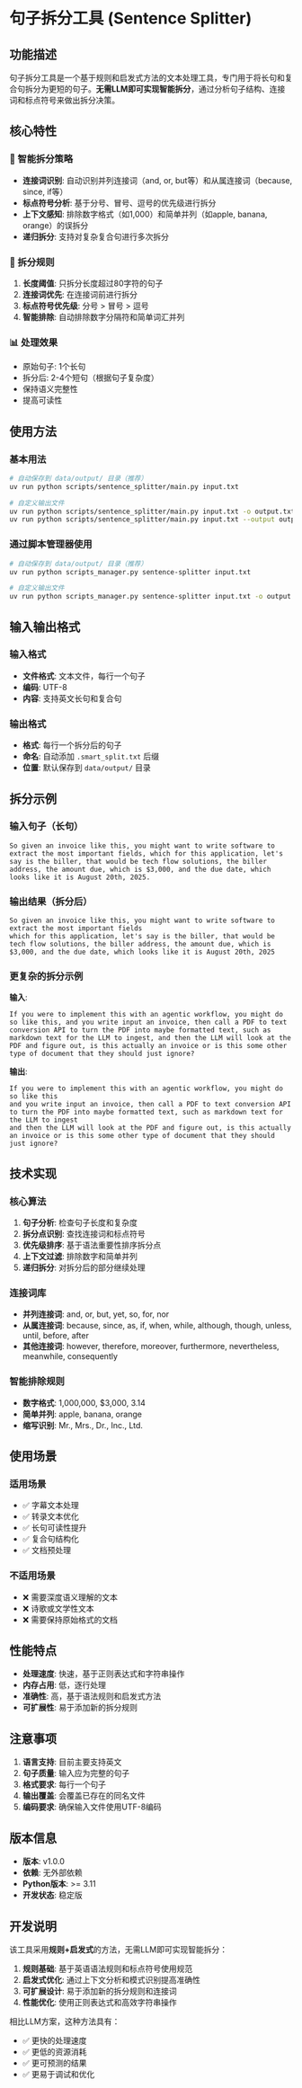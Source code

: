 # 句子拆分工具 (Sentence Splitter)

## 功能描述

句子拆分工具是一个基于规则和启发式方法的文本处理工具，专门用于将长句和复合句拆分为更短的句子。**无需LLM即可实现智能拆分**，通过分析句子结构、连接词和标点符号来做出拆分决策。

## 核心特性

### 🧠 智能拆分策略
- **连接词识别**: 自动识别并列连接词（and, or, but等）和从属连接词（because, since, if等）
- **标点符号分析**: 基于分号、冒号、逗号的优先级进行拆分
- **上下文感知**: 排除数字格式（如1,000）和简单并列（如apple, banana, orange）的误拆分
- **递归拆分**: 支持对复杂复合句进行多次拆分

### 🎯 拆分规则
1. **长度阈值**: 只拆分长度超过80字符的句子
2. **连接词优先**: 在连接词前进行拆分
3. **标点符号优先级**: 分号 > 冒号 > 逗号
4. **智能排除**: 自动排除数字分隔符和简单词汇并列

### 📊 处理效果
- 原始句子: 1个长句
- 拆分后: 2-4个短句（根据句子复杂度）
- 保持语义完整性
- 提高可读性

## 使用方法

### 基本用法

```bash
# 自动保存到 data/output/ 目录（推荐）
uv run python scripts/sentence_splitter/main.py input.txt

# 自定义输出文件
uv run python scripts/sentence_splitter/main.py input.txt -o output.txt
uv run python scripts/sentence_splitter/main.py input.txt --output output.txt
```

### 通过脚本管理器使用

```bash
# 自动保存到 data/output/ 目录（推荐）
uv run python scripts_manager.py sentence-splitter input.txt

# 自定义输出文件
uv run python scripts_manager.py sentence-splitter input.txt -o output.txt
```

## 输入输出格式

### 输入格式
- **文件格式**: 文本文件，每行一个句子
- **编码**: UTF-8
- **内容**: 支持英文长句和复合句

### 输出格式
- **格式**: 每行一个拆分后的句子
- **命名**: 自动添加 `.smart_split.txt` 后缀
- **位置**: 默认保存到 `data/output/` 目录

## 拆分示例

### 输入句子（长句）
```
So given an invoice like this, you might want to write software to extract the most important fields, which for this application, let's say is the biller, that would be tech flow solutions, the biller address, the amount due, which is $3,000, and the due date, which looks like it is August 20th, 2025.
```

### 输出结果（拆分后）
```
So given an invoice like this, you might want to write software to extract the most important fields
which for this application, let's say is the biller, that would be tech flow solutions, the biller address, the amount due, which is $3,000, and the due date, which looks like it is August 20th, 2025
```

### 更复杂的拆分示例

**输入**:
```
If you were to implement this with an agentic workflow, you might do so like this, and you write input an invoice, then call a PDF to text conversion API to turn the PDF into maybe formatted text, such as markdown text for the LLM to ingest, and then the LLM will look at the PDF and figure out, is this actually an invoice or is this some other type of document that they should just ignore?
```

**输出**:
```
If you were to implement this with an agentic workflow, you might do so like this
and you write input an invoice, then call a PDF to text conversion API to turn the PDF into maybe formatted text, such as markdown text for the LLM to ingest
and then the LLM will look at the PDF and figure out, is this actually an invoice or is this some other type of document that they should just ignore?
```

## 技术实现

### 核心算法
1. **句子分析**: 检查句子长度和复杂度
2. **拆分点识别**: 查找连接词和标点符号
3. **优先级排序**: 基于语法重要性排序拆分点
4. **上下文过滤**: 排除数字和简单并列
5. **递归拆分**: 对拆分后的部分继续处理

### 连接词库
- **并列连接词**: and, or, but, yet, so, for, nor
- **从属连接词**: because, since, as, if, when, while, although, though, unless, until, before, after
- **其他连接词**: however, therefore, moreover, furthermore, nevertheless, meanwhile, consequently

### 智能排除规则
- **数字格式**: 1,000,000, $3,000, 3.14
- **简单并列**: apple, banana, orange
- **缩写识别**: Mr., Mrs., Dr., Inc., Ltd.

## 使用场景

### 适用场景
- ✅ 字幕文本处理
- ✅ 转录文本优化
- ✅ 长句可读性提升
- ✅ 复合句结构化
- ✅ 文档预处理

### 不适用场景
- ❌ 需要深度语义理解的文本
- ❌ 诗歌或文学性文本
- ❌ 需要保持原始格式的文档

## 性能特点

- **处理速度**: 快速，基于正则表达式和字符串操作
- **内存占用**: 低，逐行处理
- **准确性**: 高，基于语法规则和启发式方法
- **可扩展性**: 易于添加新的拆分规则

## 注意事项

1. **语言支持**: 目前主要支持英文
2. **句子质量**: 输入应为完整的句子
3. **格式要求**: 每行一个句子
4. **输出覆盖**: 会覆盖已存在的同名文件
5. **编码要求**: 确保输入文件使用UTF-8编码

## 版本信息

- **版本**: v1.0.0
- **依赖**: 无外部依赖
- **Python版本**: >= 3.11
- **开发状态**: 稳定版

## 开发说明

该工具采用**规则+启发式**的方法，无需LLM即可实现智能拆分：

1. **规则基础**: 基于英语语法规则和标点符号使用规范
2. **启发式优化**: 通过上下文分析和模式识别提高准确性
3. **可扩展设计**: 易于添加新的拆分规则和连接词
4. **性能优化**: 使用正则表达式和高效字符串操作

相比LLM方案，这种方法具有：
- ✅ 更快的处理速度
- ✅ 更低的资源消耗
- ✅ 更可预测的结果
- ✅ 更易于调试和优化
